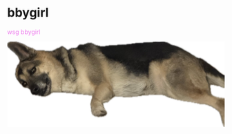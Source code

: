 
# bbygirl

 <p style="color:Violet;"> wsg bbygirl </p>
<img src="docs/assets/img/Image (2).jpg" alt="Doge">
 





 
  
